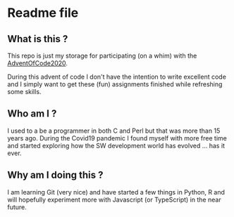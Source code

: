 # Readme file


## What is this ?
This repo is just my storage for participating (on a whim) with the [AdventOfCode2020](https://adventofcode.com/2020).

During this advent of code I don't have the intention to write excellent code and I simply want to get these (fun) assignments finished while refreshing some skills.

## Who am I ?
I used to a be a programmer in both C and Perl but that was more than 15 years ago. During the Covid19 pandemic I found myself with more free time and started exploring how the SW development world has evolved ... has it ever.

## Why am I doing this ?

I am learning Git (very nice) and have started a few things in Python, R and will hopefully experiment more with Javascript (or TypeScript) in the near future.



